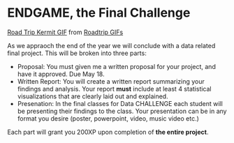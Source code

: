 # ENDGAME, the Final Challenge 

<div class="tenor-gif-embed" data-postid="10250854" data-share-method="host" data-width="100%" data-aspect-ratio="1.8032786885245902"><a href="https://tenor.com/view/avengers-end-game-dr-strange-gif-13031245">Road Trip Kermit GIF</a> from <a href="https://tenor.com/search/roadtrip-gifs">Roadtrip GIFs</a></div><script type="text/javascript" async src="https://tenor.com/embed.js"></script>


As we appraoch the end of the year we will conclude with a data related final project. This will be broken into three parts:
* Proposal: You must given me a written proposal for your project, and have it approved. Due May 18. 
* Written Report: You will create a written report summarizing your findings and analysis. Your report **must** include at least 4 statistical visualizations that are clearly laid out and explained. 
* Presenation: In the final classes for Data CHALLENGE each student will be presenting their findings to the class. Your presentation can be in any format you desire (poster, powerpoint, video, music video etc.) 

Each part will grant you 200XP upon completion of **the entire project**. 
